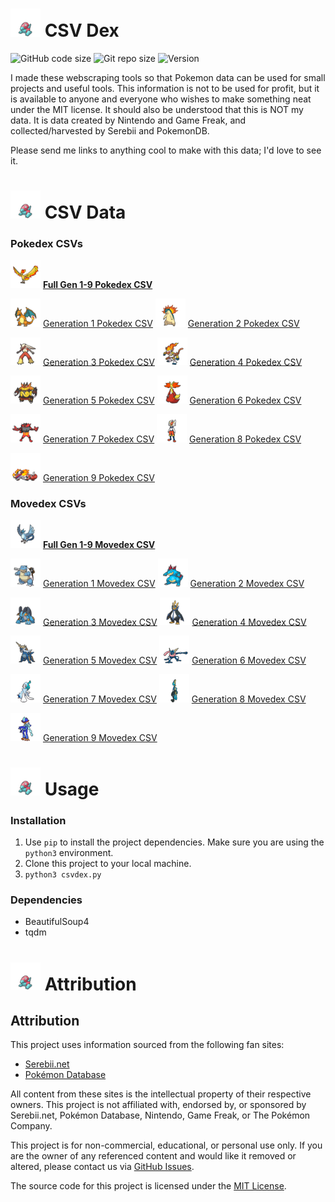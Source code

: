 # <img src='icon/porygon.png' width=48> CSV Dex
![GitHub code size](https://img.shields.io/github/languages/code-size/probably-not-porter/csv-dex
)
![Git repo size](https://img.shields.io/github/repo-size/probably-not-porter/csv-dex
)
![Version](https://img.shields.io/badge/Version-0.6.0-green)


I made these webscraping tools so that Pokemon data can be used for small projects and useful tools. This information is not to be used for profit, but it is available to anyone and everyone who wishes to make something neat under the MIT license. It should also be understood that this is NOT my data. It is data created by Nintendo and Game Freak, and collected/harvested by Serebii and PokemonDB.

Please send me links to anything cool to make with this data; I'd love to see it.

# <img src='icon/porygon.png' width=48> CSV Data
### Pokedex CSVs
<img src='icon/moltres.png' width=48> **[Full Gen 1-9 Pokedex CSV](data/all.csv)**

<img src='icon/charizard.png' width=48> [Generation 1 Pokedex CSV](data/gen1.csv)
<img src='icon/typhlosion.png' width=48> [Generation 2 Pokedex CSV](data/gen2.csv)

<img src='icon/blaziken.png' width=48> [Generation 3 Pokedex CSV](data/gen3.csv)
<img src='icon/infernape.png' width=48> [Generation 4 Pokedex CSV](data/gen4.csv)

<img src='icon/emboar.png' width=48> [Generation 5 Pokedex CSV](data/gen5.csv)
<img src='icon/delphox.png' width=48> [Generation 6 Pokedex CSV](data/gen6.csv)

<img src='icon/incineroar.png' width=48> [Generation 7 Pokedex CSV](data/gen7.csv)
<img src='icon/cinderace.png' width=48> [Generation 8 Pokedex CSV](data/gen8.csv)

<img src='icon/skeledirge.png' width=48> [Generation 9 Pokedex CSV](data/gen9.csv)

### Movedex CSVs
<img src='icon/articuno.png' width=48> **[Full Gen 1-9 Movedex CSV](data/all_moves.csv)**

<img src='icon/blastoise.png' width=48> [Generation 1 Movedex CSV](data/gen1-moves.csv)
<img src='icon/feraligatr.png' width=48> [Generation 2 Movedex CSV](data/gen2-moves.csv)

<img src='icon/swampert.png' width=48> [Generation 3 Movedex CSV](data/gen3-moves.csv)
<img src='icon/empoleon.png' width=48> [Generation 4 Movedex CSV](data/gen4-moves.csv)

<img src='icon/samurott.png' width=48> [Generation 5 Movedex CSV](data/gen5-moves.csv)
<img src='icon/greninja.png' width=48> [Generation 6 Movedex CSV](data/gen6-moves.csv)

<img src='icon/primarina.png' width=48> [Generation 7 Movedex CSV](data/gen7-moves.csv)
<img src='icon/inteleon.png' width=48> [Generation 8 Movedex CSV](data/gen8-moves.csv)

<img src='icon/quaquaval.png' width=48> [Generation 9 Movedex CSV](data/gen9-moves.csv)

# <img src='icon/porygon.png' width=48> Usage
### Installation 
1. Use `pip` to install the project dependencies. Make sure you are using the `python3` environment.
2. Clone this project to your local machine.
3. `python3 csvdex.py`


### Dependencies
- BeautifulSoup4
- tqdm

# <img src='icon/porygon.png' width=48> Attribution
## Attribution
This project uses information sourced from the following fan sites:

- [Serebii.net](https://www.serebii.net/)
- [Pokémon Database](https://pokemondb.net/)

All content from these sites is the intellectual property of their respective owners. This project is not affiliated with, endorsed by, or sponsored by Serebii.net, Pokémon Database, Nintendo, Game Freak, or The Pokémon Company.

This project is for non-commercial, educational, or personal use only. If you are the owner of any referenced content and would like it removed or altered, please contact us via [GitHub Issues](https://github.com/YOUR_HANDLE/YOUR_PROJECT/issues).

The source code for this project is licensed under the [MIT License](LICENSE).


